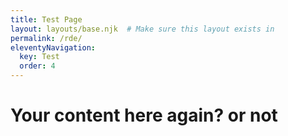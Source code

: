 ```yaml
---
title: Test Page
layout: layouts/base.njk  # Make sure this layout exists in 
permalink: /rde/
eleventyNavigation:
  key: Test
  order: 4
---
```


# Your content here again? or not